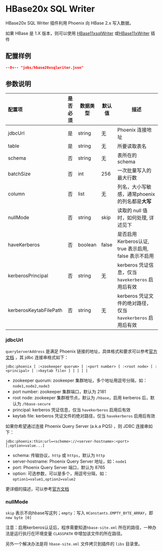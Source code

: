 # HBase20x SQL Writer

HBase20x SQL Writer 插件利用 Phoenix 向 HBase 2.x 写入数据。

如果 HBase 是 1.X 版本，则可以使用 [HBase11xsqlWriter](../hbase11xsqlwriter) 或[HBase11xWriter](../hbase11xwriter) 插件

## 配置样例

```json
--8<-- "jobs/hbase20xsqlwriter.json"
```

## 参数说明

| 配置项                 | 是否必须 | 数据类型 | 默认值 | 描述                                                        |
| :--------------------- | :------: | -------- | ------ | ----------------------------------------------------------- |
| jdbcUrl                |    是    | string   | 无     | Phoenix 连接地址                                            |
| table                  |    是    | string   | 无     | 所要读取表名                                                |
| schema                 |    否    | string   | 无     | 表所在的 schema                                             |
| batchSize              |    否    | int      | 256    | 一次批量写入的最大行数                                      |
| column                 |    否    | list     | 无     | 列名，大小写敏感，通常phoenix的列名都是**大写**             |
| nullMode               |    否    | string   | skip   | 读取的 null 值时，如何处理, 详述见下                        |
| haveKerberos           |    否    | boolean  | false  | 是否启用Kerberos认证, true 表示启用, false 表示不启用       |
| kerberosPrincipal      |    否    | string   | 无     | kerberos 凭证信息，仅当 `havekerberos` 启用后有效           |
| kerberosKeytabFilePath |    否    | string   | 无     | kerberos 凭证文件的绝对路径，仅当 `havekerberos` 启用后有效 |

### jdbcUrl

`queryServerAddress` 是满足 Phoenix 链接的地址，具体格式和要求可以参考[官方文档][1] ，其 jdbc 连接串格式如下：

```
jdbc:phoenix [ :<zookeeper quorum> [ :<port number> [ :<root node> [ :<principal> [ :<keytab file> ] ] ] ] ] 
```

- zookeeper quorum: zookeeper 集群地址，多个地址用逗号分隔，如：`node1,node2,node3`
- port number: zookeeper 集群端口，默认为 2181
- root node: zookeeper 集群根节点，默认为 `/hbase`，启用 kerberos 后，默认为 `/hbase-secure`
- principal: kerberos 凭证信息，仅当 `havekerberos` 启用后有效
- keytab file: kerberos 凭证文件的绝对路径，仅当 `havekerberos` 启用后有效

如果你希望通过连接 Phoenix Query Server (a.k.a PQS) ，则 JDBC 连接串如下：

```
jdbc:phoenix:thin:url=<scheme>://<server-hostname>:<port>[;option=value...]
```

- schema: 传输协议，`http` 或 `https`，默认为 `http`
- server-hostname: Phoenix Query Server 地址，如：`node1`
- port: Phoenix Query Server 端口，默认为 8765
- option: 可选参数，可以是多个，用逗号分隔，如：`option1=value1,option2=value2`

更详细的描述，可以参考[官方文档][2]

### nullMode

`skip` 表示不向hbase写这列；`empty`：写入 `HConstants.EMPTY_BYTE_ARRAY`，即`new byte [0]`


注意：启用kerberos认证后，程序需要知道`hbase-site.xml` 所在的路径，一种办法是运行执行在环境变量 `CLASSPATH` 中增加该文件的所在路径。

另外一个解决办法是将 `hbase-site.xml` 文件拷贝到插件的 `libs` 目录里。

[1]: http://phoenix.apache.org/index.html
[2]: https://phoenix.apache.org/documentation/queryserver/connect.html